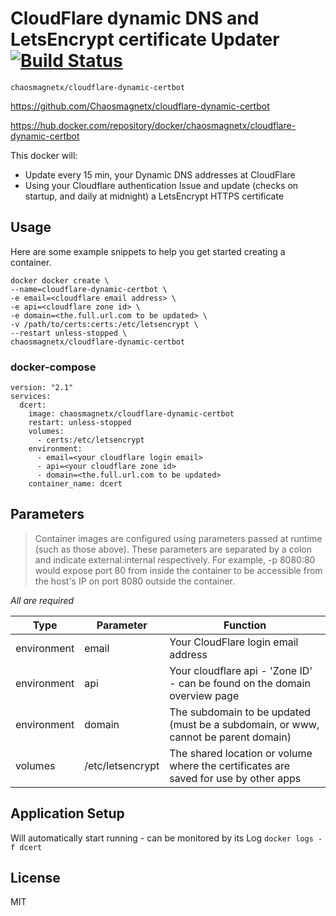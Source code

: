 # CloudFlare dynamic DNS and LetsEncrypt certificate Updater [![Build Status](https://img.shields.io/endpoint.svg?url=https%3A%2F%2Factions-badge.atrox.dev%2FOshayr%2Fcloudflare-dynamic-certbot%2Fbadge%3Fref%3Dmaster&style=flat)](https://actions-badge.atrox.dev/Oshayr/cloudflare-dynamic-certbot/goto?ref=master)

```chaosmagnetx/cloudflare-dynamic-certbot```

https://github.com/Chaosmagnetx/cloudflare-dynamic-certbot

https://hub.docker.com/repository/docker/chaosmagnetx/cloudflare-dynamic-certbot

This docker will:
 - Update every 15 min, your Dynamic DNS addresses at CloudFlare 
 - Using your Cloudflare authentication Issue and update (checks on startup, and daily at midnight) a LetsEncrypt HTTPS certificate
## Usage
Here are some example snippets to help you get started creating a container.
```
docker docker create \
--name=cloudflare-dynamic-certbot \
-e email=<cloudflare email address> \
-e api=<cloudflare zone id> \
-e domain=<the.full.url.com to be updated> \
-v /path/to/certs:certs:/etc/letsencrypt \
--restart unless-stopped \
chaosmagnetx/cloudflare-dynamic-certbot
```
### docker-compose
```
version: "2.1"
services:
  dcert:
    image: chaosmagnetx/cloudflare-dynamic-certbot
    restart: unless-stopped
    volumes:
      - certs:/etc/letsencrypt
    environment:
      - email=<your cloudflare login email>
      - api=<your cloudflare zone id>
      - domain=<the.full.url.com to be updated>
    container_name: dcert
```
## Parameters
> Container images are configured using parameters passed at runtime (such as those above). These parameters are separated by a colon and indicate external:internal respectively. For example, -p 8080:80 would expose port 80 from inside the container to be accessible from the host's IP on port 8080 outside the container.

_All are required_

| Type | Parameter | Function |
| ------------- | ------------- | ------------- |
| environment | email | Your CloudFlare login email address |
| environment | api | Your cloudflare api - 'Zone ID' - can be found on the domain overview page |
| environment | domain | The subdomain to be updated (must be a subdomain, or www, cannot be parent domain) |
| volumes | /etc/letsencrypt | The shared location or volume where the certificates are saved for use by other apps |

## Application Setup
Will automatically start running - can be monitored by its Log ```docker logs -f dcert```

## License
MIT
